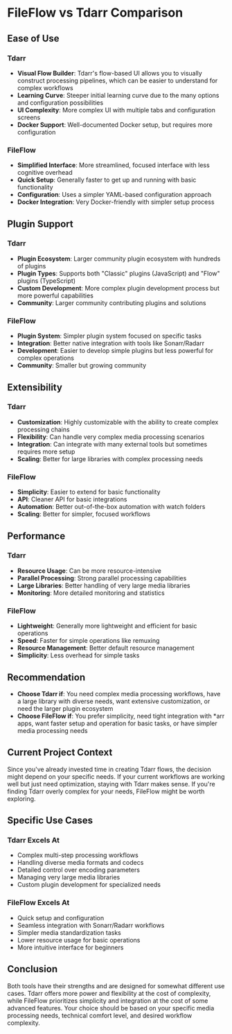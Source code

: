 # FileFlow vs Tdarr Comparison

## Ease of Use

### Tdarr
- **Visual Flow Builder**: Tdarr's flow-based UI allows you to visually construct processing pipelines, which can be easier to understand for complex workflows
- **Learning Curve**: Steeper initial learning curve due to the many options and configuration possibilities
- **UI Complexity**: More complex UI with multiple tabs and configuration screens
- **Docker Support**: Well-documented Docker setup, but requires more configuration

### FileFlow
- **Simplified Interface**: More streamlined, focused interface with less cognitive overhead
- **Quick Setup**: Generally faster to get up and running with basic functionality
- **Configuration**: Uses a simpler YAML-based configuration approach
- **Docker Integration**: Very Docker-friendly with simpler setup process

## Plugin Support

### Tdarr
- **Plugin Ecosystem**: Larger community plugin ecosystem with hundreds of plugins
- **Plugin Types**: Supports both "Classic" plugins (JavaScript) and "Flow" plugins (TypeScript)
- **Custom Development**: More complex plugin development process but more powerful capabilities
- **Community**: Larger community contributing plugins and solutions

### FileFlow
- **Plugin System**: Simpler plugin system focused on specific tasks
- **Integration**: Better native integration with tools like Sonarr/Radarr
- **Development**: Easier to develop simple plugins but less powerful for complex operations
- **Community**: Smaller but growing community

## Extensibility

### Tdarr
- **Customization**: Highly customizable with the ability to create complex processing chains
- **Flexibility**: Can handle very complex media processing scenarios
- **Integration**: Can integrate with many external tools but sometimes requires more setup
- **Scaling**: Better for large libraries with complex processing needs

### FileFlow
- **Simplicity**: Easier to extend for basic functionality
- **API**: Cleaner API for basic integrations
- **Automation**: Better out-of-the-box automation with watch folders
- **Scaling**: Better for simpler, focused workflows

## Performance

### Tdarr
- **Resource Usage**: Can be more resource-intensive
- **Parallel Processing**: Strong parallel processing capabilities
- **Large Libraries**: Better handling of very large media libraries
- **Monitoring**: More detailed monitoring and statistics

### FileFlow
- **Lightweight**: Generally more lightweight and efficient for basic operations
- **Speed**: Faster for simple operations like remuxing
- **Resource Management**: Better default resource management
- **Simplicity**: Less overhead for simple tasks

## Recommendation

- **Choose Tdarr if**: You need complex media processing workflows, have a large library with diverse needs, want extensive customization, or need the larger plugin ecosystem
- **Choose FileFlow if**: You prefer simplicity, need tight integration with *arr apps, want faster setup and operation for basic tasks, or have simpler media processing needs

## Current Project Context

Since you've already invested time in creating Tdarr flows, the decision might depend on your specific needs. If your current workflows are working well but just need optimization, staying with Tdarr makes sense. If you're finding Tdarr overly complex for your needs, FileFlow might be worth exploring.

## Specific Use Cases

### Tdarr Excels At
- Complex multi-step processing workflows
- Handling diverse media formats and codecs
- Detailed control over encoding parameters
- Managing very large media libraries
- Custom plugin development for specialized needs

### FileFlow Excels At
- Quick setup and configuration
- Seamless integration with Sonarr/Radarr workflows
- Simpler media standardization tasks
- Lower resource usage for basic operations
- More intuitive interface for beginners

## Conclusion

Both tools have their strengths and are designed for somewhat different use cases. Tdarr offers more power and flexibility at the cost of complexity, while FileFlow prioritizes simplicity and integration at the cost of some advanced features. Your choice should be based on your specific media processing needs, technical comfort level, and desired workflow complexity.